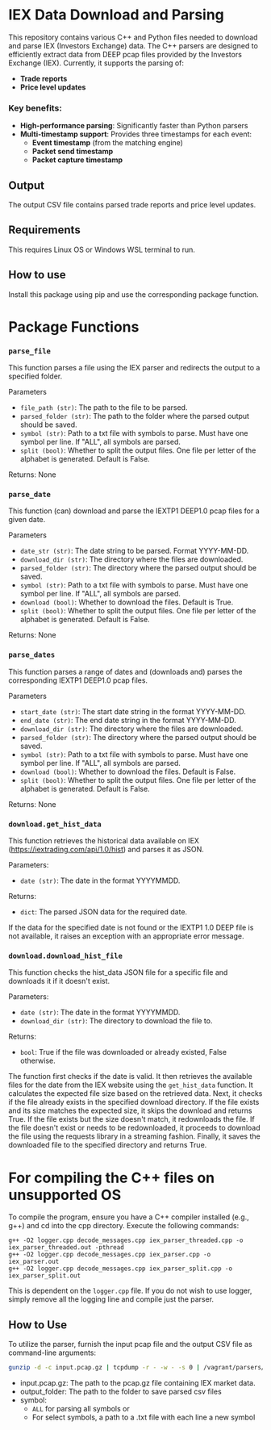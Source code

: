 # IEX Data Download and Parsing

This repository contains various C++ and Python files needed to download and parse IEX (Investors Exchange) data. The C++ parsers are designed to efficiently extract data from DEEP pcap files provided by the Investors Exchange (IEX). Currently, it supports the parsing of:

* **Trade reports**
* **Price level updates**

### Key benefits:

* **High-performance parsing**: Significantly faster than Python parsers
* **Multi-timestamp support**: Provides three timestamps for each event:
	+ **Event timestamp** (from the matching engine)
	+ **Packet send timestamp**
	+ **Packet capture timestamp**



## Output
The output CSV file contains parsed trade reports and price level updates.

## Requirements

This requires Linux OS or Windows WSL terminal to run.

## How to use

Install this package using pip and use the corresponding package function.

# Package Functions

### `parse_file`
This function parses a file using the IEX parser and redirects the output to a specified folder.

Parameters

- `file_path (str)`: The path to the file to be parsed.
- `parsed_folder (str)`: The path to the folder where the parsed output should be saved.
- `symbol (str)`: Path to a txt file with symbols to parse. Must have one symbol per line. If "ALL", all symbols are parsed.
- `split (bool)`: Whether to split the output files. One file per letter of the alphabet is generated. Default is False.

Returns: None

### `parse_date` 
This function (can) download and parse the IEXTP1 DEEP1.0 pcap files for a given date.

Parameters

- `date_str (str)`: The date string to be parsed. Format YYYY-MM-DD.
- `download_dir (str)`: The directory where the files are downloaded.
- `parsed_folder (str)`: The directory where the parsed output should be saved.
- `symbol (str)`: Path to a txt file with symbols to parse. Must have one symbol per line. If "ALL", all symbols are parsed.
- `download (bool)`: Whether to download the files. Default is True.
- `split (bool)`: Whether to split the output files. One file per letter of the alphabet is generated. Default is False.

Returns: None

### `parse_dates`
This function parses a range of dates and (downloads and) parses the corresponding IEXTP1 DEEP1.0 pcap files.

Parameters
- `start_date (str)`: The start date string in the format YYYY-MM-DD.
- `end_date (str)`: The end date string in the format YYYY-MM-DD.
- `download_dir (str)`: The directory where the files are downloaded.
- `parsed_folder (str)`: The directory where the parsed output should be saved.
- `symbol (str)`: Path to a txt file with symbols to parse. Must have one symbol per line. If "ALL", all symbols are parsed.
- `download (bool)`: Whether to download the files. Default is False.
- `split (bool)`: Whether to split the output files. One file per letter of the alphabet is generated. Default is False.

Returns: None

### `download.get_hist_data`

This function retrieves the historical data available on IEX (https://iextrading.com/api/1.0/hist) and parses it as JSON.

Parameters:
- `date (str)`: The date in the format YYYYMMDD.

Returns:
- `dict`: The parsed JSON data for the required date.

If the data for the specified date is not found or the IEXTP1 1.0 DEEP file is not available, it raises an exception with an appropriate error message.

### `download.download_hist_file`

This function checks the hist_data JSON file for a specific file and downloads it if it doesn't exist.

Parameters:
- `date (str)`: The date in the format YYYYMMDD.
- `download_dir (str)`: The directory to download the file to.

Returns:
- `bool`: True if the file was downloaded or already existed, False otherwise.

The function first checks if the date is valid. It then retrieves the available files for the date from the IEX website using the `get_hist_data` function. It calculates the expected file size based on the retrieved data.
Next, it checks if the file already exists in the specified download directory. If the file exists and its size matches the expected size, it skips the download and returns True. If the file exists but the size doesn't match, it redownloads the file.
If the file doesn't exist or needs to be redownloaded, it proceeds to download the file using the requests library in a streaming fashion. Finally, it saves the downloaded file to the specified directory and returns True.

# For compiling the C++ files on unsupported OS

To compile the program, ensure you have a C++ compiler installed (e.g., g++) and cd into the cpp directory. Execute the following commands:

```
g++ -O2 logger.cpp decode_messages.cpp iex_parser_threaded.cpp -o iex_parser_threaded.out -pthread
g++ -O2 logger.cpp decode_messages.cpp iex_parser.cpp -o iex_parser.out
g++ -O2 logger.cpp decode_messages.cpp iex_parser_split.cpp -o iex_parser_split.out
```

This is dependent on the `logger.cpp` file. If you do not wish to use logger, simply remove all the logging line and compile just the parser.

## How to Use
To utilize the parser, furnish the input pcap file and the output CSV file as command-line arguments:

```bash
gunzip -d -c input.pcap.gz | tcpdump -r - -w - -s 0 | /vagrant/parsers/IEX/src/iex_parser.out /dev/stdin output_folder symbol
```

- input.pcap.gz: The path to the pcap.gz file containing IEX market data.
- output_folder: The path to the folder to save parsed csv files
- symbol:
    - `ALL` for parsing all symbols or
    - For select symbols, a path to a .txt file with each line a new symbol
